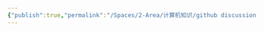 ```yaml
---
{"publish":true,"permalink":"/Spaces/2-Area/计算机知识/github discussion.md","created":"2025-07-29T23:04:12.339+08:00","modified":"2025-08-15T22:00:03.787+08:00","cssclasses":""}
---
```


